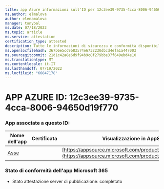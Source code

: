 ```yaml
---
title: app Azure informazioni sull'ID per 12c3ee39-9735-4cca-8006-94650d19f770
ms.author: elmalova
author: elenamalova
manager: tonybal
ms.date: 07/18/2022
ms.topic: article
ms.service: attestation
certification_type: attested
description: Tutte le informazioni di sicurezza e conformità disponibili per 12c3ee39-9735-4cca-8006-94650d19f770.
ms.openlocfilehash: 367b6e5cc9b83574e6732230dbcd4efa1a447003
ms.sourcegitcommit: 21d1c42a8e6d9f94b9c8f279bbe37f649ebd4e10
ms.translationtype: MT
ms.contentlocale: it-IT
ms.lasthandoff: 07/19/2022
ms.locfileid: "66847178"
---
```

# <a name="azure-app-id-12c3ee39-9735-4cca-8006-94650d19f770"></a>APP AZURE ID: 12c3ee39-9735-4cca-8006-94650d19f770


### <a name="apps-associated-with-this-id"></a>App associate a questo ID:
| **Nome dell'app** | **Certificata** | **Visualizzazione in AppSource** |
|--------------|---------------|-----------------------|
| [Asse](../forward/WA200003932.md) |  | [https://appsource.microsoft.com/product/office/WA200003932](https://appsource.microsoft.com/product/office/WA200003932) |

### <a name="microsoft-365-app-compliance-status"></a>Stato di conformità dell'app Microsoft 365
- Stato attestazione server di pubblicazione: completato

